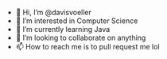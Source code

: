 - 👋 Hi, I’m @davisvoeller
- 👀 I’m interested in Computer Science
- 🌱 I’m currently learning Java
- 💞️ I’m looking to collaborate on anything
- 📫 How to reach me is to pull request me lol

<!---
davisvoeller/davisvoeller is a ✨ special ✨ repository because its `README.md` (this file) appears on your GitHub profile.
You can click the Preview link to take a look at your changes.
--->
